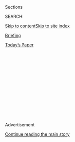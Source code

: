 <div id="app">

<div>

<div>

<div>

<div class="NYTAppHideMasthead css-1q2w90k e1suatyy0">

<div class="section css-ui9rw0 e1suatyy2">

<div class="css-eph4ug er09x8g0">

<div class="css-6n7j50">

</div>

<span class="css-1dv1kvn">Sections</span>

<div class="css-10488qs">

<span class="css-1dv1kvn">SEARCH</span>

</div>

[Skip to content](#site-content)[Skip to site
index](#site-index)

</div>

<div id="masthead-section-label" class="css-1wr3we4 eaxe0e00">

[Briefing](https://www.nytimes.com/interactive/2018/briefing/global-morning-briefing-newsletter-signup.html)

</div>

<div class="css-10698na e1huz5gh0">

</div>

</div>

<div id="masthead-bar-one" class="section hasLinks css-15hmgas e1csuq9d3">

<div class="css-uqyvli e1csuq9d0">

</div>

<div class="css-1uqjmks e1csuq9d1">

</div>

<div class="css-9e9ivx">

[](https://myaccount.nytimes.com/auth/login?response_type=cookie&client_id=vi)

</div>

<div class="css-1bvtpon e1csuq9d2">

[Today’s
Paper](https://www.nytimes.com/section/todayspaper)

</div>

</div>

</div>

</div>

<div data-aria-hidden="false">

<div id="site-content" data-role="main">

<div>

<div class="css-1aor85t" style="opacity:0.000000001;z-index:-1;visibility:hidden">

<div class="css-1hqnpie">

<div class="css-epjblv">

<span class="css-17xtcya">[Briefing](/interactive/2018/briefing/global-morning-briefing-newsletter-signup.html)</span><span class="css-x15j1o">|</span><span class="css-fwqvlz">Your
Monday
Briefing</span>

</div>

<div class="css-k008qs">

<div class="css-1iwv8en">

<span class="css-18z7m18"></span>

<div>

</div>

</div>

<span class="css-1n6z4y">https://nyti.ms/2DrhAKH</span>

<div class="css-1705lsu">

<div class="css-4xjgmj">

<div class="css-4skfbu" data-role="toolbar" data-aria-label="Social Media Share buttons, Save button, and Comments Panel with current comment count" data-testid="share-tools">

  - 
  - 
  - 
  - 
    
    <div class="css-6n7j50">
    
    </div>

  - 

</div>

</div>

</div>

</div>

</div>

</div>

<div id="NYT_TOP_BANNER_REGION" class="css-13pd83m">

</div>

<div id="top-wrapper" class="css-1sy8kpn">

<div id="top-slug" class="css-l9onyx">

Advertisement

</div>

[Continue reading the main
story](#after-top)

<div class="ad top-wrapper" style="text-align:center;height:100%;display:block;min-height:250px">

<div id="top" class="place-ad" data-position="top" data-size-key="top">

</div>

</div>

<div id="after-top">

</div>

</div>

<div>

<div id="sponsor-wrapper" class="css-1hyfx7x">

<div id="sponsor-slug" class="css-19vbshk">

Supported by

</div>

[Continue reading the main
story](#after-sponsor)

<div id="sponsor" class="ad sponsor-wrapper" style="text-align:center;height:100%;display:block">

</div>

<div id="after-sponsor">

</div>

</div>

<div class="css-186x18t">

</div>

<div class="css-1vkm6nb ehdk2mb0">

# Your Monday Briefing

</div>

Vaccine race, Donald Trump, SpaceX: Here’s what you need to know.

<div class="css-18e8msd">

<div class="css-vp77d3 epjyd6m0">

<div class="css-hus3qt ey68jwv0" data-aria-hidden="true">

[![Isabella
Kwai](https://static01.nyt.com/images/2019/09/17/reader-center/author-isabella-kwai/author-isabella-kwai-thumbLarge.png
"Isabella Kwai")](https://www.nytimes.com/by/isabella-kwai)

</div>

<div class="css-1baulvz">

By [<span class="css-1baulvz last-byline" itemprop="name">Isabella
Kwai</span>](https://www.nytimes.com/by/isabella-kwai)

</div>

</div>

  - 
    
    <div class="css-ld3wwf e16638kd2">
    
    Published Aug. 2, 2020Updated Aug. 3, 2020,
    <span class="css-epvm6">12:05 a.m.
    ET</span>
    
    </div>

  - 
    
    <div class="css-4xjgmj">
    
    <div class="css-pvvomx" data-role="toolbar" data-aria-label="Social Media Share buttons, Save button, and Comments Panel with current comment count" data-testid="share-tools">
    
      - 
      - 
      - 
      - 
        
        <div class="css-6n7j50">
        
        </div>
    
      - 
    
    </div>
    
    </div>

</div>

</div>

<div class="section meteredContent css-1r7ky0e" name="articleBody" itemprop="articleBody">

<div class="css-1fanzo5 StoryBodyCompanionColumn">

<div class="css-53u6y8">

> Good morning.
> 
> We’re covering **Russian** plans for a nationwide coronavirus
> vaccination campaign, **Britain’s dilemma** if President Trump loses
> in November and a far-right extremist group in
**Germany**.

</div>

</div>

<div style="max-width:100%;margin:0 auto">

<div class="css-17dprlf" data-id="100000004069963" data-slug="morning-briefing-weather-module" style="max-width:600px">

</div>

</div>

<div class="css-1fanzo5 StoryBodyCompanionColumn">

<div class="css-53u6y8">

-----

</div>

</div>

<div class="css-79elbk" data-testid="photoviewer-wrapper">

<div class="css-z3e15g" data-testid="photoviewer-wrapper-hidden">

</div>

<div class="css-1a48zt4 ehw59r15" data-testid="photoviewer-children">

![<span class="css-16f3y1r e13ogyst0" data-aria-hidden="true">A
volunteer received a coronavirus vaccine as part of clinical trials at
Sechenov First Moscow State Medical University in
June.</span><span class="css-cnj6d5 e1z0qqy90" itemprop="copyrightHolder"><span class="css-1ly73wi e1tej78p0">Credit...</span><span>Sechenov
Medical University Press Office, via Getty
Images</span></span>](https://static01.nyt.com/images/2020/08/03/world/03ambriefing-europe-russia/merlin_175198629_a883f758-bdbe-4fed-baae-d0294dd9ca78-articleLarge.jpg?quality=75&auto=webp&disable=upscale)

</div>

</div>

<div class="css-1fanzo5 StoryBodyCompanionColumn">

<div class="css-53u6y8">

## Russia plans mass vaccination after shortened trials

Russia is planning [a nationwide vaccination campaign in
October](https://www.nytimes.com/2020/08/02/world/europe/russia-trials-vaccine-October.html)
with a coronavirus vaccine that has yet to complete clinical trials. The
announcement has raised international concerns that the country would
inoculate the public without fully testing its product.

Officials said amid accelerated testing that approval would be expected
this month — far earlier than the end-of-the-year date suggested by
Western regulators. Winning the global race would be a symbol of
national pride.

But critics say Russia has cut corners in research on other products,
and the U.S., Canadian and British governments have accused Russian
hackers of trying to steal vaccine research.

Separately, the world’s largest vaccine maker, the Serum Institute is
betting on a vaccine that is in trials with Oxford University
scientists. The company plans to[mass produce hundreds of millions of
doses of the
vaccine,](https://www.nytimes.com/2020/08/01/world/asia/coronavirus-vaccine-india.html)
which might not even work. But if it does, Adar Poonawalla, the chief
executive of Serum, will have what everyone wants — possibly in enormous
quantities — before anyone else.

</div>

</div>

<div class="css-1fanzo5 StoryBodyCompanionColumn">

<div class="css-53u6y8">

**An American vaccine:** Earlier in the year, officials set an ambitious
October deadline for a publicly available vaccine. Now, some involved in
the project say they [fear political intervention to produce one ahead
of November’s
election](https://www.nytimes.com/2020/08/02/us/politics/coronavirus-vaccine.html).

**Related:** In Moscow, young Russians are[partying
again](https://www.nytimes.com/2020/08/01/world/europe/russia-moscow-coronavirus.html),
seeking a return to normal life and willing to risk a coronavirus surge.
“We are people, not robots, and want to have a life,” a bar patron (and
doctor) said.

**In other news:**

  - An estimated 17,000 people [protested in Berlin, in a
    march](https://www.nytimes.com/video/world/europe/100000007268465/coronavirus-protest-germany.html)
    supported by neo-Nazi groups, conspiracy theorists and Germans who
    said they were tired of restrictions.

  - Italy has gone from [being a global pariah to a
    model](https://www.nytimes.com/2020/07/31/world/europe/italy-coronavirus-reopening.html)
    — however imperfect — of viral containment that holds lessons for
    its neighbors and the United States, our correspondent writes.
    
    Here are the [latest
    updates](https://www.nytimes.com/2020/08/02/world/coronavirus-covid-19.html)
    and
    [maps](https://www.nytimes.com/interactive/2020/world/coronavirus-maps.html)
    tracking the
pandemic.

-----

## 

</div>

</div>

<div class="css-79elbk" data-testid="photoviewer-wrapper">

<div class="css-z3e15g" data-testid="photoviewer-wrapper-hidden">

</div>

<div class="css-1a48zt4 ehw59r15" data-testid="photoviewer-children">

<div class="css-1xdhyk6 erfvjey0">

<span class="css-1ly73wi e1tej78p0">Image</span>

<div class="css-zjzyr8">

<div data-testid="lazyimage-container" style="height:257.77777777777777px">

</div>

</div>

</div>

<span class="css-16f3y1r e13ogyst0" data-aria-hidden="true">In Mr.
Biden, Britain would face a president who opposed Brexit and would be
more inclined to mend fences with Berlin and
Paris.</span><span class="css-cnj6d5 e1z0qqy90" itemprop="copyrightHolder"><span class="css-1ly73wi e1tej78p0">Credit...</span><span>Michelle
V. Agins/The New York Times</span></span>

</div>

</div>

<div class="css-1fanzo5 StoryBodyCompanionColumn">

<div class="css-53u6y8">

## Britain’s new dilemma: What if Trump loses?

Few countries have worked harder than Britain to please President Trump.
But with Mr. Trump trailing in the polls to former Vice President Joseph
Biden Jr., [British officials are waking up to the unsettling
prospect](https://www.nytimes.com/2020/07/31/world/europe/britain-biden-presidency-johnson.html)
that Mr. Trump may be out of power next year.

</div>

</div>

<div class="css-1fanzo5 StoryBodyCompanionColumn">

<div class="css-53u6y8">

In Paris and Berlin, a Trump defeat would be welcomed given he has split
alliances, threatened a trade war and tried to dismantle the European
project. But in Mr. Biden, Britain would face a president who opposed
Brexit, would look out for Ireland and who may have little interest in a
trade deal.

**What it means:** Experts say the risk is a gradual slide into
irrelevance. Mr. Biden’s emphasis, they said, would be on mending fences
with Berlin and Paris, not celebrating a “special relationship” with
London that got plenty of attention from his predecessor.

**What’s next:** Pro-government papers have begun to make the case that
a President Biden would be better for Britain, and Boris Johnson, the
prime minister, has already tried to keep Mr. Trump at an arm’s length
even as he avoids offending
him.

-----

## 

</div>

</div>

<div class="css-79elbk" data-testid="photoviewer-wrapper">

<div class="css-z3e15g" data-testid="photoviewer-wrapper-hidden">

</div>

<div class="css-1a48zt4 ehw59r15" data-testid="photoviewer-children">

<div class="css-1xdhyk6 erfvjey0">

<span class="css-1ly73wi e1tej78p0">Image</span>

<div class="css-zjzyr8">

<div data-testid="lazyimage-container" style="height:253.91111111111113px">

</div>

</div>

</div>

<span class="css-16f3y1r e13ogyst0" data-aria-hidden="true">Smoke
billowed from a fire in an area of the Amazon rainforest near Porto
Velho, Rondonia State, in Brazil, last
year.</span><span class="css-cnj6d5 e1z0qqy90" itemprop="copyrightHolder"><span class="css-1ly73wi e1tej78p0">Credit...</span><span>Bruno
Kelly/Reuters</span></span>

</div>

</div>

<div class="css-1fanzo5 StoryBodyCompanionColumn">

<div class="css-53u6y8">

## Brazil’s leader bows to pressure to protect the Amazon

European governments and foreign investors [have been pressuring the
Brazilian president, Jair Bolsonaro, to stop
deforestation](https://www.nytimes.com/2020/08/01/world/americas/Brazil-amazon-deforestation-bolsonaro.html?referringSource=articleShare)
in the Amazon.

And it seems to be working. The man who a year ago insisted “the Amazon
is ours” has set up a military operation to defend it and banned
intentional forest fires used for clearing — though environmentalists
and foreign officials who have pressed Brazil on conservation matters
worry that the actions are little more than damage control given the
economy is in deep trouble.

</div>

</div>

<div class="css-1fanzo5 StoryBodyCompanionColumn">

<div class="css-53u6y8">

**Points of leverage:** Brazil’s poor environmental reputation has put
two important foreign policy goals in jeopardy. One is a trade deal with
the E.U., and the other is joining the Organization for Economic
Cooperation and Development. Both require Brazil to meet labor and
environmental standards.

**Example:** This week, Nordea Asset Management, a major European
investment firm, announced it had dropped from its funds the Brazilian
meat processing giant JBS SA over the company’s role in deforestation
and other
concerns.

### If you have 12 minutes, this is worth it

## German case points to a bigger far-right threat

</div>

</div>

<div class="css-79elbk" data-testid="photoviewer-wrapper">

<div class="css-z3e15g" data-testid="photoviewer-wrapper-hidden">

</div>

<div class="css-1a48zt4 ehw59r15" data-testid="photoviewer-children">

<div class="css-1xdhyk6 erfvjey0">

<span class="css-1ly73wi e1tej78p0">Image</span>

<div class="css-zjzyr8">

<div data-testid="lazyimage-container" style="height:257.77777777777777px">

</div>

</div>

</div>

<span class="css-16f3y1r e13ogyst0" data-aria-hidden="true">A military
accessory shop in Germany whose owner was part of the Northern Cross
group of far-right
extremists. </span><span class="css-cnj6d5 e1z0qqy90" itemprop="copyrightHolder"><span class="css-1ly73wi e1tej78p0">Credit...</span><span>Gordon
Welters for The New York Times</span></span>

</div>

</div>

<div class="css-1fanzo5 StoryBodyCompanionColumn">

<div class="css-53u6y8">

Germany has begun dealing with far-right networks that officials say are
far more extensive than they had understood.

Our correspondent takes a look at the Northern Cross group, which had
planned for “Day X” — a mythical moment when committed far-right
extremists would [round up and kill political enemies and those
defending migrants and
refugees.](https://www.nytimes.com/2020/08/01/world/europe/germany-nazi-infiltration.html)
The group, which included former police officers and soldiers, was
uncovered more than three years ago but only recently brought to trial.

### Here’s what else is happening

**Italy:** Less than two years after the collapse of a bridge in Genoa
killed 43 people, Italy will [inaugurate a replacement on
Monday](https://www.nytimes.com/2020/08/02/world/europe/genoa-Morandi-bridge-replacement.html).
But residents fear it will not be enough to revive their aging port
city, and critics of the government say it’s handling of the aftermath
[is troubling to
investors.](https://www.nytimes.com/2020/08/01/world/europe/italy-genoa-bridge-collapse-benettons.html)

**U.K. politician:** A Conservative lawmaker in Britain was [arrested
this
weekend](https://www.nytimes.com/2020/08/02/world/europe/uk-conservative-lawmaker-arrest.html)
after a former employee accused him of raping her, according to British
news reports. The lawmaker, who has not been publicly identified, was
released on bail.

</div>

</div>

<div class="css-1fanzo5 StoryBodyCompanionColumn">

<div class="css-53u6y8">

**New Middle East nuclear power:** On Saturday, the United Arab Emirates
became [the first Arab country to open a nuclear power
plant](https://www.nytimes.com/2020/08/01/world/middleeast/uae-nuclear-Barakah.html),
raising concerns about introducing more nuclear programs to the Middle
East. Israel and Iran also have some nuclear
capacities.

</div>

</div>

<div class="css-79elbk" data-testid="photoviewer-wrapper">

<div class="css-z3e15g" data-testid="photoviewer-wrapper-hidden">

</div>

<div class="css-1a48zt4 ehw59r15" data-testid="photoviewer-children">

<div class="css-1xdhyk6 erfvjey0">

<span class="css-1ly73wi e1tej78p0">Image</span>

<div class="css-zjzyr8">

<div data-testid="lazyimage-container" style="height:315.1333333333333px">

</div>

</div>

</div>

<span class="css-cnj6d5 e1z0qqy90" itemprop="copyrightHolder"><span class="css-1ly73wi e1tej78p0">Credit...</span><span>Bill
Ingalls/NASA, via Agence France-Presse — Getty Images</span></span>

</div>

</div>

<div class="css-1fanzo5 StoryBodyCompanionColumn">

<div class="css-53u6y8">

**Snapshot:** Above, the [SpaceX Crew Dragon spacecraft splashing
down](https://www.nytimes.com/2020/08/02/science/spacex-nasa-return.html?action=click&module=Top%20Stories&pgtype=Homepage)
in the Gulf of Mexico on Sunday. The capsule carrying the astronauts
Robert Behnken and Douglas Hurley was the first crewed water landing by
NASA since 1975.

**Speaking out:** [Prince
Manvendra](https://www.nytimes.com/2020/07/31/world/asia/india-prince-manvendra-gay-rights.html)
of India is one of the few activists for L.G.B.T.Q. rights in the world
with high-level royal ties. His journey from a lonely childhood to
global advocacy included death threats and a disinheritance.

**What we’re reading:** [This BBC exploration of England’s fascination
with pineapples](https://www.bbc.com/news/uk-england-53432877), which
involves novelty, scarcity and money. “Human nature doesn’t change very
much,” says Steven Erlanger, our chief diplomatic correspondent in
Europe.

### Now, a break from the news

</div>

</div>

<div class="css-79elbk" data-testid="photoviewer-wrapper">

<div class="css-z3e15g" data-testid="photoviewer-wrapper-hidden">

</div>

<div class="css-1a48zt4 ehw59r15" data-testid="photoviewer-children">

<div class="css-1xdhyk6 erfvjey0">

<span class="css-1ly73wi e1tej78p0">Image</span>

<div class="css-zjzyr8">

<div data-testid="lazyimage-container" style="height:257.77777777777777px">

</div>

</div>

</div>

<span class="css-cnj6d5 e1z0qqy90" itemprop="copyrightHolder"><span class="css-1ly73wi e1tej78p0">Credit...</span><span>Linda
Xiao for The New York Times. Food Stylist: Monica Pierini.</span></span>

</div>

</div>

<div class="css-1fanzo5 StoryBodyCompanionColumn">

<div class="css-53u6y8">

**Cook:** This [highly textured
salad](https://www.nytimes.com/2020/07/31/dining/farro-corn-chickpea-salad-recipe.html)
gets its bite from farro, its crunch from spiced chickpeas and its
sweetness from roasted corn and slivered fennel.

</div>

</div>

<div class="css-1fanzo5 StoryBodyCompanionColumn">

<div class="css-53u6y8">

**Listen and watch:** [Beyoncé’s “Black Is
King,”](https://www.nytimes.com/2020/07/31/arts/music/beyonce-black-is-king.html)
released on Friday, is a visual album connected to Disney’s remake last
year of “The Lion King.” A handful of our critics reviewed it from
different angles, including Vanessa Friedman, who described the amount
of fashion on display as “overwhelming.”

**Taste:** Our wine critic has [a selection of
verdicchios](https://www.nytimes.com/2020/07/30/dining/drinks/wine-school-verdicchio-di-matelica.html?action=click&module=RelatedLinks&pgtype=collection)
on offer. These white wines from the Marche region, on Italy’s Adriatic
coast, offer simple refreshment while also carrying hints of complex
aromas and flavors.

[*At Home has our full collection of
ideas*](https://www.nytimes.com/spotlight/at-home) *on what to read,
cook, watch and do.*

### And now for the Back Story on …

## Mao’s China, covered by my father, still echoes

*Like father, like daughter: Alexandra Stevenson, a Times correspondent
who covers China’s economy from Hong Kong, took a look back at the
reporting her father, William Stevenson, did for The Toronto Star and
The Star Weekly in the 1950s as one of the first foreign journalists to
work in China after the Communist takeover.*

*Here’s an excerpt from* [*an article she
wrote*](https://www.nytimes.com/interactive/2020/07/30/world/asia/china-1950s-echoed-today.html)
*about how much of what he described is still recognizable.*

My father left behind written notes and newspaper clippings, stacks of
passports with visas, photos and transcripts from his first and
subsequent trips to China. They have allowed me to imagine conversations
that we might have had in the six years since he died. Conversations
about how the country he saw back then — brimming with hope and
enthusiasm yet also tightly controlled — is in some ways the same
today.

</div>

</div>

<div class="css-79elbk" data-testid="photoviewer-wrapper">

<div class="css-z3e15g" data-testid="photoviewer-wrapper-hidden">

</div>

<div class="css-1a48zt4 ehw59r15" data-testid="photoviewer-children">

<div class="css-1xdhyk6 erfvjey0">

<span class="css-1ly73wi e1tej78p0">Image</span>

<div class="css-zjzyr8">

<div data-testid="lazyimage-container" style="height:479.46666666666675px">

</div>

</div>

</div>

<span class="css-16f3y1r e13ogyst0" data-aria-hidden="true">William
Stevenson</span><span class="css-cnj6d5 e1z0qqy90" itemprop="copyrightHolder"><span class="css-1ly73wi e1tej78p0">Credit...</span><span>Richard
Harrington, via Stephen Bulger Gallery</span></span>

</div>

</div>

<div class="css-1fanzo5 StoryBodyCompanionColumn">

<div class="css-53u6y8">

His first trip to China spanned two months and thousands of miles. He
met Mao Zedong (whom he tapped on the shoulder from behind his camera,
mistaking the chairman for a “humble courtier” blocking his shot) and
Zhou Enlai, the premier and foreign minister at the time. But he also
talked with factory workers, actors, newspaper editors and shop owners.

</div>

</div>

<div class="css-1fanzo5 StoryBodyCompanionColumn">

<div class="css-53u6y8">

He described being filled with hope for the human spirit he witnessed.
But he also felt despair because a government-provided handler was never
too far away, ready to silence anyone who veered too far from the
Communist Party line.

China defied any broad-brush statement. “And yet,” he wrote in one
notebook, “under the current leadership, the way in which the government
silences alternative points of view makes it hard not to.”

A version of this exists today. I have a long list of names of people
who wouldn’t talk to me because I work for The New York Times, portrayed
in Chinese state media as the source of “smears and lies.” Sources I’ve
interviewed privately are later threatened by the local police, while
stridently nationalist rhetoric dominates the state media.

Several months after I returned to Hong Kong, the Chinese government in
March expelled my American colleagues as part of a diplomatic dispute
with the United States. In the past month, Beijing has tightened its
grip over Hong Kong with a new national security law, threatening free
speech and other civil liberties in the city.

-----

> That’s it for this briefing. See you next time.
> 
> — Isabella

-----

**Thank you**  
To Melissa Clark for the recipe, and to Theodore Kim and Jahaan Singh
for the rest of the break from the news. You can reach the team at
[briefing@nytimes.com](mailto:briefing+midnight@nytimes.com?subject=Briefing%20Feedback).

**P.S.**  
• We’re listening to “[The Daily](https://www.nytimes.com/thedaily).”
Our latest episode is about a writer exploring the potentially
constructive force of female anger.  
• Here’s today’s [Mini Crossword
puzzle](https://www.nytimes.com/crosswords/game/mini), and a clue:
U.F.O. pilot (five letters). [You can find all our puzzles
here](https://www.nytimes.com/crosswords).  
• [Caitlin
Roper](https://www.nytco.com/press/caitlin-roper-named-executive-producer-for-scripted-projects/),
a senior editor at The Times Magazine, will become executive producer
for scripted projects, working alongside Hollywood producers using our
stories for fictional projects inspired by our reporting.

</div>

</div>

</div>

<div>

</div>

<div>

</div>

<div>

</div>

<div>

<div id="bottom-wrapper" class="css-1ede5it">

<div id="bottom-slug" class="css-l9onyx">

Advertisement

</div>

[Continue reading the main
story](#after-bottom)

<div id="bottom" class="ad bottom-wrapper" style="text-align:center;height:100%;display:block;min-height:90px">

</div>

<div id="after-bottom">

</div>

</div>

</div>

</div>

</div>

## Site Index

<div>

</div>

## Site Information Navigation

  - [© <span>2020</span> <span>The New York Times
    Company</span>](https://help.nytimes.com/hc/en-us/articles/115014792127-Copyright-notice)

<!-- end list -->

  - [NYTCo](https://www.nytco.com/)
  - [Contact
    Us](https://help.nytimes.com/hc/en-us/articles/115015385887-Contact-Us)
  - [Work with us](https://www.nytco.com/careers/)
  - [Advertise](https://nytmediakit.com/)
  - [T Brand Studio](http://www.tbrandstudio.com/)
  - [Your Ad
    Choices](https://www.nytimes.com/privacy/cookie-policy#how-do-i-manage-trackers)
  - [Privacy](https://www.nytimes.com/privacy)
  - [Terms of
    Service](https://help.nytimes.com/hc/en-us/articles/115014893428-Terms-of-service)
  - [Terms of
    Sale](https://help.nytimes.com/hc/en-us/articles/115014893968-Terms-of-sale)
  - [Site
    Map](https://spiderbites.nytimes.com)
  - [Help](https://help.nytimes.com/hc/en-us)
  - [Subscriptions](https://www.nytimes.com/subscription?campaignId=37WXW)

</div>

</div>

</div>

</div>
